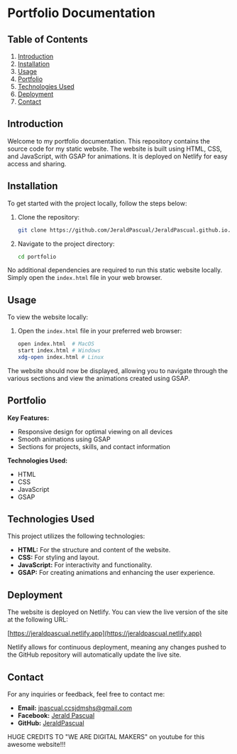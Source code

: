 # Portfolio Documentation

## Table of Contents
1. [Introduction](#introduction)
2. [Installation](#installation)
3. [Usage](#usage)
4. [Portfolio](#portfolio)
5. [Technologies Used](#technologies-used)
6. [Deployment](#deployment)
7. [Contact](#contact)

## Introduction

Welcome to my portfolio documentation. This repository contains the source code for my static website. The website is built using HTML, CSS, and JavaScript, with GSAP for animations. It is deployed on Netlify for easy access and sharing.

## Installation

To get started with the project locally, follow the steps below:

1. Clone the repository:
    ```bash
    git clone https://github.com/JeraldPascual/JeraldPascual.github.io.git
    ```
2. Navigate to the project directory:
    ```bash
    cd portfolio
    ```

No additional dependencies are required to run this static website locally. Simply open the `index.html` file in your web browser.

## Usage

To view the website locally:

1. Open the `index.html` file in your preferred web browser:
    ```bash
    open index.html  # MacOS
    start index.html # Windows
    xdg-open index.html # Linux
    ```

The website should now be displayed, allowing you to navigate through the various sections and view the animations created using GSAP.

## Portfolio

**Key Features:**
- Responsive design for optimal viewing on all devices
- Smooth animations using GSAP
- Sections for projects, skills, and contact information

**Technologies Used:**
- HTML
- CSS
- JavaScript
- GSAP

## Technologies Used

This project utilizes the following technologies:

- **HTML:** For the structure and content of the website.
- **CSS:** For styling and layout.
- **JavaScript:** For interactivity and functionality.
- **GSAP:** For creating animations and enhancing the user experience.

## Deployment

The website is deployed on Netlify. You can view the live version of the site at the following URL:

[https://jeraldpascual.netlify.app](https://jeraldpascual.netlify.app)

Netlify allows for continuous deployment, meaning any changes pushed to the GitHub repository will automatically update the live site.

## Contact

For any inquiries or feedback, feel free to contact me:

- **Email:** jpascual.ccsjdmshs@gmail.com
- **Facebook:** [Jerald Pascual]([https://www.linkedin.com/in/your-profile](https://web.facebook.com/JeraldAnthoniOlinPascual))
- **GitHub:** [JeraldPascual]([https://github.com/your-username](https://github.com/JeraldPascual))

HUGE CREDITS TO "WE ARE DIGITAL MAKERS" on youtube for this awesome website!!!

